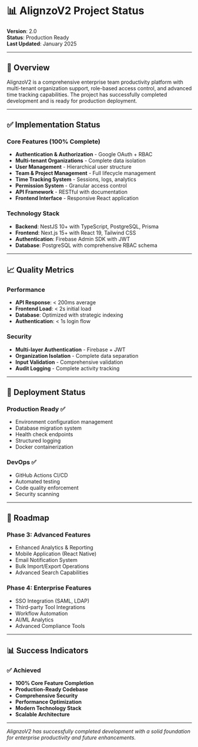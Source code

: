 # 📊 AlignzoV2 Project Status

**Version**: 2.0  
**Status**: Production Ready  
**Last Updated**: January 2025

---

## 🎯 Overview

AlignzoV2 is a comprehensive enterprise team productivity platform with multi-tenant organization support, role-based access control, and advanced time tracking capabilities. The project has successfully completed development and is ready for production deployment.

---

## ✅ Implementation Status

### Core Features (100% Complete)
- **Authentication & Authorization** - Google OAuth + RBAC
- **Multi-tenant Organizations** - Complete data isolation  
- **User Management** - Hierarchical user structure
- **Team & Project Management** - Full lifecycle management
- **Time Tracking System** - Sessions, logs, analytics
- **Permission System** - Granular access control
- **API Framework** - RESTful with documentation
- **Frontend Interface** - Responsive React application

### Technology Stack
- **Backend**: NestJS 10+ with TypeScript, PostgreSQL, Prisma
- **Frontend**: Next.js 15+ with React 19, Tailwind CSS
- **Authentication**: Firebase Admin SDK with JWT
- **Database**: PostgreSQL with comprehensive RBAC schema

---

## 📈 Quality Metrics

### Performance
- **API Response**: < 200ms average
- **Frontend Load**: < 2s initial load
- **Database**: Optimized with strategic indexing
- **Authentication**: < 1s login flow

### Security
- **Multi-layer Authentication** - Firebase + JWT
- **Organization Isolation** - Complete data separation
- **Input Validation** - Comprehensive validation
- **Audit Logging** - Complete activity tracking

---

## 🚀 Deployment Status

### Production Ready ✅
- Environment configuration management
- Database migration system  
- Health check endpoints
- Structured logging
- Docker containerization

### DevOps ✅
- GitHub Actions CI/CD
- Automated testing
- Code quality enforcement
- Security scanning

---

## 🔮 Roadmap

### Phase 3: Advanced Features
- Enhanced Analytics & Reporting
- Mobile Application (React Native)
- Email Notification System
- Bulk Import/Export Operations
- Advanced Search Capabilities

### Phase 4: Enterprise Features  
- SSO Integration (SAML, LDAP)
- Third-party Tool Integrations
- Workflow Automation
- AI/ML Analytics
- Advanced Compliance Tools

---

## 📊 Success Indicators

### ✅ Achieved
- **100% Core Feature Completion**
- **Production-Ready Codebase** 
- **Comprehensive Security**
- **Performance Optimization**
- **Modern Technology Stack**
- **Scalable Architecture**

---

*AlignzoV2 has successfully completed development with a solid foundation for enterprise productivity and future enhancements.*
